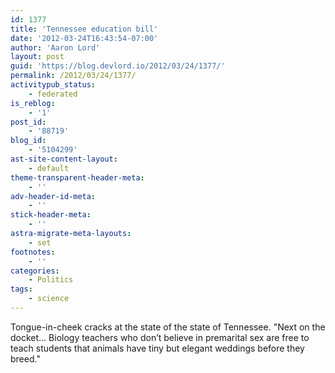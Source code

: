 ```yaml
---
id: 1377
title: 'Tennessee education bill'
date: '2012-03-24T16:43:54-07:00'
author: 'Aaron Lord'
layout: post
guid: 'https://blog.devlord.io/2012/03/24/1377/'
permalink: /2012/03/24/1377/
activitypub_status:
    - federated
is_reblog:
    - '1'
post_id:
    - '88719'
blog_id:
    - '5104299'
ast-site-content-layout:
    - default
theme-transparent-header-meta:
    - ''
adv-header-id-meta:
    - ''
stick-header-meta:
    - ''
astra-migrate-meta-layouts:
    - set
footnotes:
    - ''
categories:
    - Politics
tags:
    - science
---
```


Tongue-in-cheek cracks at the state of the state of Tennessee. "Next on the docket… Biology teachers who don’t believe in premarital sex are free to teach students that animals have tiny but elegant weddings before they breed."